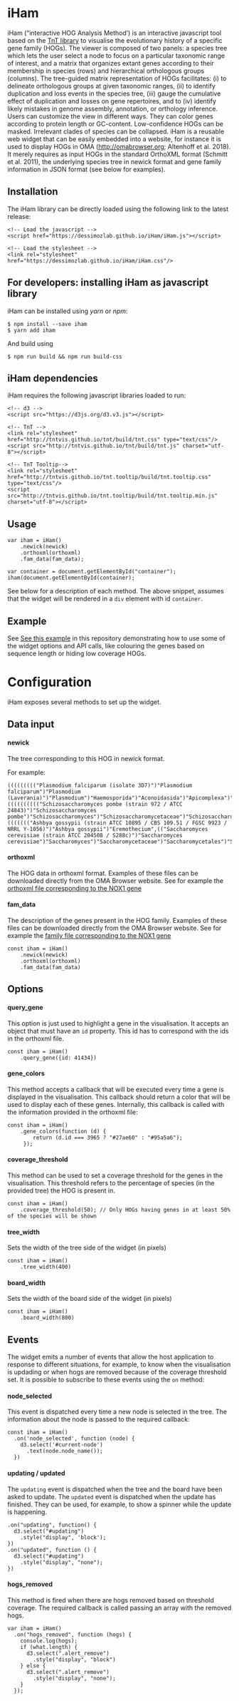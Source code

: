 # iHam

iHam (“interactive HOG Analysis Method’) is an interactive javascript tool based on the [TnT library](tntvis.github.io/tnt) to visualise the evolutionary history of a specific gene family (HOGs). The viewer is composed of two panels: a species tree which lets the user select a node to focus on a particular taxonomic range of interest, and a matrix that organizes extant genes according to their membership in species (rows) and hierarchical orthologous groups (columns). The tree-guided matrix representation of HOGs facilitates: (i) to delineate orthologous groups at given taxonomic ranges, (ii) to identify duplication and loss events in the species tree, (iii) gauge the cumulative effect of duplication and losses on gene repertoires, and to (iv) identify likely mistakes in genome assembly, annotation, or orthology inference. Users can customize the view in different ways. They can color genes according to protein length or GC-content. Low-confidence HOGs can be masked. Irrelevant clades of species can be collapsed. iHam is a reusable web widget that can be easily embedded into a website, for instance it is used to display HOGs in OMA (http://omabrowser.org; Altenhoff et al. 2018). It merely requires as input HOGs in the standard OrthoXML format (Schmitt et al. 2011), the underlying species tree in newick format and gene family information in JSON format (see below for examples).


## Installation

The iHam library can be directly loaded using the following link to the latest release:

    <!-- Load the javascript -->
    <script href="https://dessimozlab.github.io/iHam/iHam.js"></script>

    <!-- Load the stylesheet -->
    <link rel="stylesheet" href="https://dessimozlab.github.io/iHam/iHam.css"/>

## For developers: installing iHam as javascript library

iHam can be installed using _yarn_ or _npm_:

    $ npm install --save iham
    $ yarn add iham

And build using

    $ npm run build && npm run build-css


## iHam dependencies

iHam requires the following javascript libraries loaded to run:

    <!-- d3 -->
    <script src="https://d3js.org/d3.v3.js"></script>

    <!-- TnT -->
    <link rel="stylesheet" href="http://tntvis.github.io/tnt/build/tnt.css" type="text/css"/>
    <script src="http://tntvis.github.io/tnt/build/tnt.js" charset="utf-8"></script>

    <!-- TnT Tooltip-->
    <link rel="stylesheet" href="http://tntvis.github.io/tnt.tooltip/build/tnt.tooltip.css" type="text/css"/>
    <script src="http://tntvis.github.io/tnt.tooltip/build/tnt.tooltip.min.js" charset="utf-8"></script>

## Usage

    var iham = iHam()
        .newick(newick)
        .orthoxml(orthoxml)
        .fam_data(fam_data);
    
    var container = document.getElementById("container");
    iham(document.getElementById(container);

See below for a description of each method. The above snippet, assumes that the widget will be rendered in a `div` element with id `container`.


## Example

See [See this example](http://bl.ocks.org/emepyc/ce259dd519f6a60d35d04c78b40ec425) in this repository demonstrating how to use some of the widget options and API calls, like colouring the genes based on sequence length or hiding low coverage HOGs.

# Configuration

iHam exposes several methods to set up the widget.

## Data input

#### newick

The tree corresponding to this HOG in newick format.

For example:

    ((((((((("Plasmodium falciparum (isolate 3D7)")"Plasmodium falciparum")"Plasmodium (Laverania)")"Plasmodium")"Haemosporida")"Aconoidasida")"Apicomplexa")"Alveolata",(((((((((("Schizosaccharomyces pombe (strain 972 / ATCC 24843)")"Schizosaccharomyces pombe")"Schizosaccharomyces")"Schizosaccharomycetaceae")"Schizosaccharomycetales")"Schizosaccharomycetes")"Taphrinomycotina",((((((("Ashbya gossypii (strain ATCC 10895 / CBS 109.51 / FGSC 9923 / NRRL Y-1056)")"Ashbya gossypii")"Eremothecium",(("Saccharomyces cerevisiae (strain ATCC 204508 / S288c)")"Saccharomyces cerevisiae")"Saccharomyces")"Saccharomycetaceae")"Saccharomycetales")"Saccharomycetes")"Saccharomycotina")"saccharomyceta")"Ascomycota")"Dikarya")"Fungi")"Opisthokonta")"Eukaryota")"LUCA";

#### orthoxml

The HOG data in orthoxml format. Examples of these files can be downloaded directly from the OMA Browser website. See for example the [orthoxml file corresponding to the NOX1 gene](https://omabrowser.org/oma/hogs/NOX1_HUMAN/orthoxml/)

#### fam_data

The description of the genes present in the HOG family. Examples of these files can be downloaded directly from the OMA Browser website. See for example the [family file corresponding to the NOX1 gene](https://omabrowser.org/oma/hogdata/NOX1_HUMAN/json)
    
    const iham = iHam()
        .newick(newick)
        .orthoxml(orthoxml)
        .fam_data(fam_data)


## Options

#### query_gene

This option is just used to highlight a gene in the visualisation. It accepts an object that must have an `id` property. This id has to correspond with the ids in the orthoxml file.

    const iham = iHam()
        .query_gene({id: 41434})


#### gene_colors

This method accepts a callback that will be executed every time a gene is displayed in the visualisation. This callback should return a color that will be used to display each of these genes. Internally, this callback is called with the information provided in the orthoxml file:

    const iham = iHam()
        .gene_colors(function (d) {
            return (d.id === 3965 ? "#27ae60" : "#95a5a6");
         });

#### coverage_threshold

This method can be used to set a coverage threshold for the genes in the visualisation. This threshold refers to the percentage of species (in the provided tree) the HOG is present in.

    const iham = iHam()
        .coverage_threshold(50); // Only HOGs having genes in at least 50% of the species will be shown
    
#### tree_width

Sets the width of the tree side of the widget (in pixels)

    const iham = iHam()
        .tree_width(400)

#### board_width

Sets the width of the board side of the widget (in pixels)

    const iham = iHam()
        .board_width(800)


## Events

The widget emits a number of events that allow the host application to response to different situations, for example, to know when the visualisation is updading or when hogs are removed because of the coverage threshold set. It is possible to subscribe to these events using the `on` method:

#### node_selected

This event is dispatched every time a new node is selected in the tree. The information about the node is passed to the required callback:

    const iham = iHam()
      .on('node_selected', function (node) {
        d3.select('#current-node')
          .text(node.node_name());
      })

#### updating / updated

The `updating` event is dispatched when the tree and the board have been asked to update. The `updated` event is dispatched when the update has finished. They can be used, for example, to show a spinner while the update is happening.

    .on("updating", function() {
      d3.select("#updating")
        .style("display", 'block');
    })
    .on("updated", function () {
      d3.select("#updating")
        .style("display", "none");
    })

#### hogs_removed

This method is fired when there are hogs removed based on threshold coverage. The required callback is called passing an array with the removed hogs.

    var iham = iHam()
      .on("hogs_removed", function (hogs) {
        console.log(hogs);
        if (what.length) {
          d3.select(".alert_remove")
            .style("display", "block")
        } else {
          d3.select(".alert_remove")
            .style("display", "none");
        }
      });


